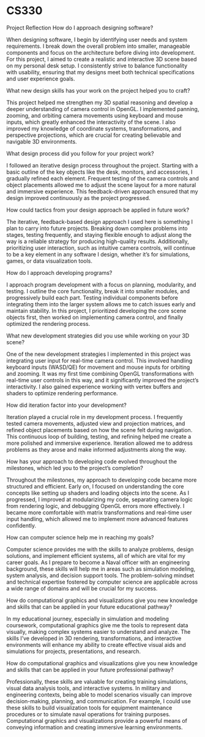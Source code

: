 # CS330
Project Reflection
How do I approach designing software?

When designing software, I begin by identifying user needs and system requirements. I break down the overall problem into smaller, manageable components and focus on the architecture before diving into development. For this project, I aimed to create a realistic and interactive 3D scene based on my personal desk setup. I consistently strive to balance functionality with usability, ensuring that my designs meet both technical specifications and user experience goals.

What new design skills has your work on the project helped you to craft?

This project helped me strengthen my 3D spatial reasoning and develop a deeper understanding of camera control in OpenGL. I implemented panning, zooming, and orbiting camera movements using keyboard and mouse inputs, which greatly enhanced the interactivity of the scene. I also improved my knowledge of coordinate systems, transformations, and perspective projections, which are crucial for creating believable and navigable 3D environments.

What design process did you follow for your project work?

I followed an iterative design process throughout the project. Starting with a basic outline of the key objects like the desk, monitors, and accessories, I gradually refined each element. Frequent testing of the camera controls and object placements allowed me to adjust the scene layout for a more natural and immersive experience. This feedback-driven approach ensured that my design improved continuously as the project progressed.

How could tactics from your design approach be applied in future work?

The iterative, feedback-based design approach I used here is something I plan to carry into future projects. Breaking down complex problems into stages, testing frequently, and staying flexible enough to adjust along the way is a reliable strategy for producing high-quality results. Additionally, prioritizing user interaction, such as intuitive camera controls, will continue to be a key element in any software I design, whether it’s for simulations, games, or data visualization tools.

How do I approach developing programs?

I approach program development with a focus on planning, modularity, and testing. I outline the core functionality, break it into smaller modules, and progressively build each part. Testing individual components before integrating them into the larger system allows me to catch issues early and maintain stability. In this project, I prioritized developing the core scene objects first, then worked on implementing camera control, and finally optimized the rendering process.

What new development strategies did you use while working on your 3D scene?

One of the new development strategies I implemented in this project was integrating user input for real-time camera control. This involved handling keyboard inputs (WASD/QE) for movement and mouse inputs for orbiting and zooming. It was my first time combining OpenGL transformations with real-time user controls in this way, and it significantly improved the project’s interactivity. I also gained experience working with vertex buffers and shaders to optimize rendering performance.

How did iteration factor into your development?

Iteration played a crucial role in my development process. I frequently tested camera movements, adjusted view and projection matrices, and refined object placements based on how the scene felt during navigation. This continuous loop of building, testing, and refining helped me create a more polished and immersive experience. Iteration allowed me to address problems as they arose and make informed adjustments along the way.

How has your approach to developing code evolved throughout the milestones, which led you to the project’s completion?

Throughout the milestones, my approach to developing code became more structured and efficient. Early on, I focused on understanding the core concepts like setting up shaders and loading objects into the scene. As I progressed, I improved at modularizing my code, separating camera logic from rendering logic, and debugging OpenGL errors more effectively. I became more comfortable with matrix transformations and real-time user input handling, which allowed me to implement more advanced features confidently.

How can computer science help me in reaching my goals?

Computer science provides me with the skills to analyze problems, design solutions, and implement efficient systems, all of which are vital for my career goals. As I prepare to become a Naval officer with an engineering background, these skills will help me in areas such as simulation modeling, system analysis, and decision support tools. The problem-solving mindset and technical expertise fostered by computer science are applicable across a wide range of domains and will be crucial for my success.

How do computational graphics and visualizations give you new knowledge and skills that can be applied in your future educational pathway?

In my educational journey, especially in simulation and modeling coursework, computational graphics give me the tools to represent data visually, making complex systems easier to understand and analyze. The skills I’ve developed in 3D rendering, transformations, and interactive environments will enhance my ability to create effective visual aids and simulations for projects, presentations, and research.

How do computational graphics and visualizations give you new knowledge and skills that can be applied in your future professional pathway?

Professionally, these skills are valuable for creating training simulations, visual data analysis tools, and interactive systems. In military and engineering contexts, being able to model scenarios visually can improve decision-making, planning, and communication. For example, I could use these skills to build visualization tools for equipment maintenance procedures or to simulate naval operations for training purposes. Computational graphics and visualizations provide a powerful means of conveying information and creating immersive learning environments.
